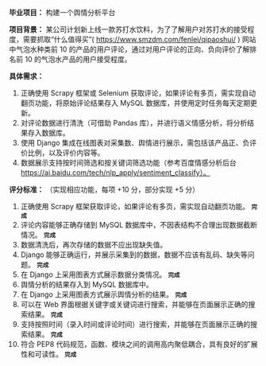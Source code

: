 **毕业项目：** 构建一个舆情分析平台

**项目背景：** 某公司计划新上线一款苏打水饮料，为了了解用户对苏打水的接受程度，需要抓取“什么值得买”( https://www.smzdm.com/fenlei/qipaoshui/ ) 网站中气泡水种类前 10 的产品的用户评论，通过对用户评论的正向、负向评价了解排名前 10 的气泡水产品的用户接受程度。

**具体需求：**

1. 正确使用 Scrapy 框架或 Selenium 获取评论，如果评论有多页，需实现自动翻页功能，将原始评论结果存入 MySQL 数据库，并使用定时任务每天定期更新。
2. 对评论数据进行清洗（可借助 Pandas 库），并进行语义情感分析，将分析结果存入数据库。
3. 使用 Django 集成在线图表对采集数、舆情进行展示，需包括该产品正、负评价比例，以及评价内容等。
4. 数据展示支持按时间筛选和按关键词筛选功能（参考百度情感分析后台 https://ai.baidu.com/tech/nlp_apply/sentiment_classify）。

**评分标准：** （实现相应功能，每项 +10 分，部分实现 +5 分）

1. 正确使用 Scrapy 框架获取评论，如果评论有多页，需实现自动翻页功能。  **`完成`**
2. 评论内容能够正确存储到 MySQL 数据库中，不因表结构不合理出现数据截断情况。  **`完成`**
3. 数据清洗后，再次存储的数据不应出现缺失值。
4. Django 能够正确运行，并展示采集到的数据，数据不应该有乱码、缺失等问题。  **`完成`**
5. 在 Django 上采用图表方式展示数据分类情况。  **`完成`**
6. 舆情分析的结果存入到 MySQL 数据库中。
7. 在 Django 上采用图表方式展示舆情分析的结果。  **`完成`**
8. 可以在 Web 界面根据关键字或关键词进行搜索，并能够在页面展示正确的搜索结果。  **`完成`**
9. 支持按照时间（录入时间或评论时间）进行搜索，并能够在页面展示正确的搜索结果。  **`完成`**
10. 符合 PEP8 代码规范，函数、模块之间的调用高内聚低耦合，具有良好的扩展性和可读性。  **`完成`**